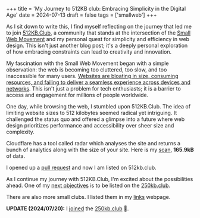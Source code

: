 +++
title = 'My Journey to 512KB club: Embracing Simplicity in the Digital Age'
date = 2024-07-13
draft = false
tags = ['smallweb']
+++

As I sit down to write this, I find myself reflecting on the journey that led me to join [512KB.Club](https://512kb.club/),
a community that stands at the intersection of the [Small Web Movement](https://ar.al/2020/08/07/what-is-the-small-web/)
and my personal quest for simplicity and efficiency in web design. This isn't just another blog post; it's a deeply personal exploration of
how embracing constraints can lead to creativity and innovation.

My fascination with the Small Web Movement began with a simple observation: the web is becoming too cluttered,
too slow, and too inaccessible for many users. [Websites are bloating in size, consuming resources, and failing
to deliver a seamless experience across devices and networks](https://idlewords.com/talks/website_obesity.htm).
This isn't just a problem for tech enthusiasts; it is a barrier to access and engagement for millions of people worldwide.

One day, while browsing the web, I stumbled upon 512KB.Club. The idea of limiting website sizes to 512 kilobytes seemed
radical yet intriguing. It challenged the status quo and offered a glimpse into a future where web design prioritizes
performance and accessibility over sheer size and complexity.

Cloudflare has a tool called radar which analyses the site and returns a bunch of analytics along with the size of your site.
Here is my [scan](https://radar.cloudflare.com/scan/7cc9e1ed-1692-4451-9c1e-dd416131b3d7/summary), **165.9kB** of data.

I opened up a [pull request](https://github.com/kevquirk/512kb.club/pull/1553) and now I am listed on 512kb.club.

As I continue my journey with 512KB.Club, I'm excited about the possibilities ahead. One of my [next objectives](next.md) is
to be listed on the [250kb.club](https://250kb.club/).

There are also more small clubs. I listed them in my [links](links.md) webpage.

**UPDATE (2024/07/20):** I [joined](https://github.com/nkoehring/250kb-club/issues/436) the [250kb.club](https://250kb.club/) 🎉.
